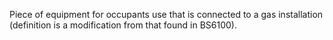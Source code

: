 ﻿Piece of equipment for occupants use that is connected to a gas installation (definition is a modification from that found in BS6100).